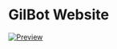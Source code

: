 # GilBot Website

[![Preview](https://cdn.discordapp.com/attachments/861443943065321483/1110554451015651438/image.png)](https://gilbot.hendraaagil.dev/)
